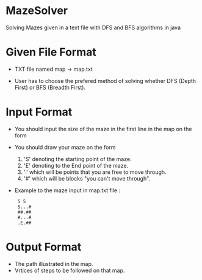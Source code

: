 # MazeSolver
Solving Mazes given in a text file with DFS and BFS algorithms in java            


# Given File Format 
  - TXT file named map -> map.txt
  
  - User has to choose the prefered method of solving whether DFS (Depth First) or BFS (Breadth First).

# Input Format 
   - You should input the size of the maze in the first line in the map on the form <row> <column>
   - You should draw your maze on the form
     1. 'S' denoting the starting point of the maze. 
     2. 'E' denoting to the End point of the maze.
     3. '.' which will be points that you are free to move through.
     4. '#' which will be blocks "you can't move through".
   - Example to the maze input in map.txt file :
  
     ```
      5 5 
      S...#
      ##.##
      #...#
      .E.##
     ```
# Output Format 
  - The path illustrated in the map.
  - Vrtices of steps to be followed on that map. 
  
